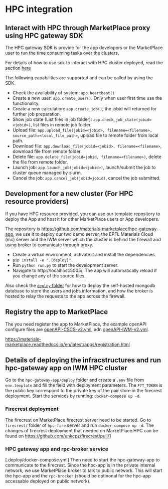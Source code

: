 # HPC integration

## Interact with HPC through MarketPlace proxy using HPC gateway SDK

The HPC gateway SDK is provide for the app developers or the MarketPlace user to run the time consuming tasks over the clusters.

For details of how to use sdk to interact with HPC cluster deployed, read the section [here](../jupyter/hpc-sdk.ipynb)

The following capabilities are supported and can be called by using the SDK.

- Check the availability of system: `app.heartbeat()`
- Create a new user: `app.create_user()`. Only when user first time use the functionality.
- Create a new calculation: `app.create_job()`, the jobid will returned for further job preparation.
- Show job state (List files in job folder): `app.check_job_state(jobid=<jobid>)`, list files in remote job folder.
- Upload file: `app.upload_file(jobid=<jobid>, filename=<filename>, source_path=<local_file_path>`, upload file to remote folder from local path.
- Download file: `app.download_file(jobid=<jobid>, filename=<filename>`, download file from remote folder.
- Delete file: `app.delete_file(jobid=jobid, filename=<filename>)`, delete the file from remote folder.
- Launch job: `app.launch_job(jobid=<jobid>)`, launch/submit the job to cluster queue managed by slurm.
- Cancel the job: `app.cancel_job(jobid=jobid)`, cancel the job submitted.

## Development for a new cluster (For HPC resource providers)

If you have HPC resource provided, you can use our template repository to deploy the App and host it for other MarketPlace users or App developers.

The repository is https://github.com/materials-marketplace/hpc-gateway-app, we use it to deploy our two demo server, the EPFL Materials Cloud (mc) server and the IWM server which the cluster is behind the firewall and using broker to comunicate through proxy.

- Create a virtual environment, activate it and install the dependencies.
- `pip install -e ".[deploy]"`
- Run `python run.py` to start the development server.
- Navigate to http://localhost:5005/. The app will automatically reload if you change any of the source files.

Also check the [`deploy` folder](https://github.com/materials-marketplace/hpc-gateway-app/tree/main/deploy) for how to deploy the self-hosted mongodb database to store the users and jobs information, and how the broker is hosted to relay the requests to the app across the firewall.

## Registry the app to MarketPlace

The you need register the app to MarketPlace, the example openAPI configure files are [openAPI-CSCS-v2.yml](https://github.com/materials-marketplace/hpc-gateway-app/blob/main/openAPI-CSCS-v2.yml), adn [openAPI-IWM-v2.yml](https://github.com/materials-marketplace/hpc-gateway-app/blob/main/openAPI-IWM-v2.yml).

https://materials-marketplace.readthedocs.io/en/latest/apps/registration.html

## Details of deploying the infracstructures and run hpc-gateway app on IWM HPC cluster

Go to the `hpc-gateway-app/deploy` folder and create a `.env` file from `env.template` and fill the field with deployment parameters.
The `F7T_TOKEN` is the public key correspond to the private key of the pair store in the firecrest deployment.
Start the services by running: `docker-compose up -d`.

### Firecrest deployment

The firecrest on MarketPlace firecrest server need to be started.
Go to `firecrest/` folder of `hpc-fire` server and run `docker-compose up -d`.
The changes of firecrest deployment that needed on MarketPlace HPC can be found on https://github.com/unkcpz/firecrest/pull/1

### HPC gateway app and rpc-broker service

[.deploy/docker-compose.yml]
Then need to start the hpc-gateway-app to communicate to the firecrest.
Since the hpc-app is in the private internal network, we use MarketPlace broker to talk to public network.
This will start the hpc-app and the `rpc-brocker` (should be optinonal for the hpc-app accessable deployed on public network).
